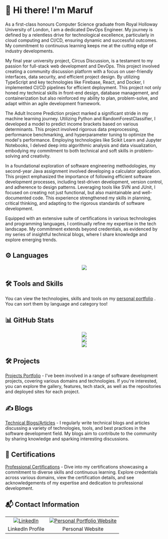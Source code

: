 # 👋 Hi there! I'm Maruf  
As a first-class honours Computer Science graduate from Royal Holloway University of London, I am a dedicated DevOps Engineer. My journey is defined by a relentless drive for technological excellence, particularly in cloud computing and CI/CD, ensuring dynamic and successful outcomes. My commitment to continuous learning keeps me at the cutting edge of industry developments.

My final year university project, Circus Discussion, is a testament to my passion for full-stack web development and DevOps. This project involved creating a community discussion platform with a focus on user-friendly interfaces, data security, and efficient project design. By utilizing TypeScript and key technologies like Firebase, React, and Docker, I implemented CI/CD pipelines for efficient deployment. This project not only honed my technical skills in front-end design, database management, and containerization but also reinforced my ability to plan, problem-solve, and adapt within an agile development framework.

The Adult Income Prediction project marked a significant stride in my machine learning journey. Utilizing Python and RandomForestClassifier, I developed a model to predict income brackets based on various determinants. This project involved rigorous data preprocessing, performance benchmarking, and hyperparameter tuning to optimize the model's performance. Employing technologies like Scikit Learn and Jupyter Notebooks, I delved deep into algorithmic analysis and data visualization, embodying my commitment to both technical and soft skills in problem-solving and creativity.

In a foundational exploration of software engineering methodologies, my second-year Java assignment involved developing a calculator application. This project emphasized the importance of following efficient software development processes, including test-driven development, version control, and adherence to design patterns. Leveraging tools like SVN and JUnit, I focused on creating not just functional, but also maintainable and well-documented code. This experience strengthened my skills in planning, critical thinking, and adapting to the rigorous standards of software development.

Equipped with an extensive suite of certifications in various technologies and programming languages, I continually refine my expertise in the tech landscape. My commitment extends beyond credentials, as evidenced by my series of insightful technical blogs, where I share knowledge and explore emerging trends.

## ⚙️ Languages

<p align="center">
  <a>
    <img src="https://skillicons.dev/icons?i=js,ts,py,java,c,haskell,bash,php" />
  </a>
</p>

## 🛠 Tools and Skills

You can view the technologies, skills and tools on my [personal portfolio](https://www.maruf-bepary.com/skills?group=category&hard=false&general=true&soft=true&no-material=true) . You can sort them by language and category too!

## 📊 GitHub Stats

<p align="center">
	<img  src="https://github-readme-streak-stats.herokuapp.com/?user=mbeps&theme=transparent"/>
	<br/>
	<img src="https://github-readme-stats.vercel.app/api?username=mbeps&count_private=true&theme=transparent&show=prs_merged,prs_merged_percentage" />
	<br/>
    <img  src="https://github-readme-stats.vercel.app/api/top-langs/?username=mbeps&hide_progress=true&theme=transparent"/>
</p>

## 🛠 Projects

[Projects Portfolio](https://www.maruf-bepary.com/projects#about) - I've been involved in a range of software development projects, covering various domains and technologies. If you're interested, you can explore the gallery, features, tech stack, as well as the repositories and deployed sites for each project.

## ✍️ Blogs

[Technical Blogs/Articles](https://www.maruf-bepary.com/blogs) - I regularly write technical blogs and articles discussing a variety of technologies, tools, and best practices in the software development field. My blogs aim to contribute to the community by sharing knowledge and sparking interesting discussions.

## 🏅 Certifications

[Professional Certifications](https://www.maruf-bepary.com/certificates) - Dive into my certifications showcasing a commitment to diverse skills and continuous learning. Explore credentials across various domains, view the certification details, and see acknowledgements of my expertise and dedication to professional development.
## 📬 Contact Information

<p align="center">
  <table align="center" style="border: 0;">
    <tr style="border: 0;">
      <td align="center" style="border: 0;">
        <a href="https://www.linkedin.com/in/maruf-bepary">
          <img src="https://skillicons.dev/icons?i=linkedin&theme=dark" alt="LinkedIn"/>
        </a>
      </td>
      <td align="center" style="border: 0;">
        <a href="https://www.maruf-bepary.com/">
          <img src="https://skillicons.dev/icons?i=vercel&theme=dark" alt="Personal Portfolio Website"/>
        </a>
      </td>
    </tr>
    <tr style="border: 0;">
      <td align="center" style="border: 0;">LinkedIn Profile</td>
      <td align="center" style="border: 0;">Personal  Website</td>
    </tr>
  </table>
</p>

